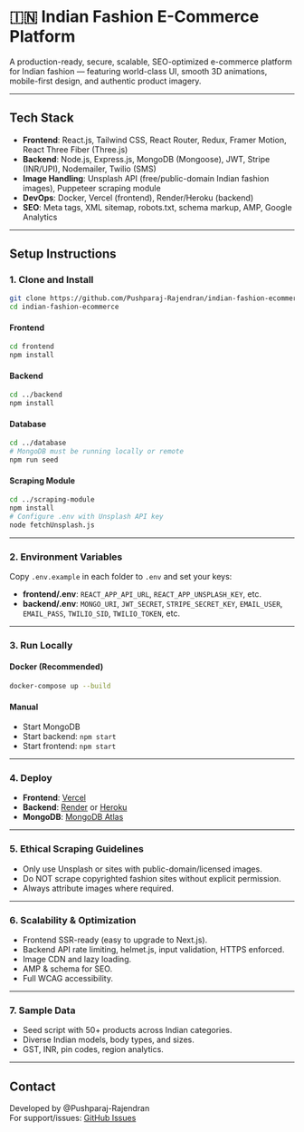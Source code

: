 # 🇮🇳 Indian Fashion E-Commerce Platform

A production-ready, secure, scalable, SEO-optimized e-commerce platform for Indian fashion — featuring world-class UI, smooth 3D animations, mobile-first design, and authentic product imagery.

---

## **Tech Stack**

- **Frontend**: React.js, Tailwind CSS, React Router, Redux, Framer Motion, React Three Fiber (Three.js)
- **Backend**: Node.js, Express.js, MongoDB (Mongoose), JWT, Stripe (INR/UPI), Nodemailer, Twilio (SMS)
- **Image Handling**: Unsplash API (free/public-domain Indian fashion images), Puppeteer scraping module
- **DevOps**: Docker, Vercel (frontend), Render/Heroku (backend)
- **SEO**: Meta tags, XML sitemap, robots.txt, schema markup, AMP, Google Analytics

---

## **Setup Instructions**

### **1. Clone and Install**

```bash
git clone https://github.com/Pushparaj-Rajendran/indian-fashion-ecommerce.git
cd indian-fashion-ecommerce
```

#### **Frontend**
```bash
cd frontend
npm install
```

#### **Backend**
```bash
cd ../backend
npm install
```

#### **Database**
```bash
cd ../database
# MongoDB must be running locally or remote
npm run seed
```

#### **Scraping Module**
```bash
cd ../scraping-module
npm install
# Configure .env with Unsplash API key
node fetchUnsplash.js
```

---

### **2. Environment Variables**

Copy `.env.example` in each folder to `.env` and set your keys:

- **frontend/.env**: `REACT_APP_API_URL`, `REACT_APP_UNSPLASH_KEY`, etc.
- **backend/.env**: `MONGO_URI`, `JWT_SECRET`, `STRIPE_SECRET_KEY`, `EMAIL_USER`, `EMAIL_PASS`, `TWILIO_SID`, `TWILIO_TOKEN`, etc.

---

### **3. Run Locally**

#### **Docker (Recommended)**
```bash
docker-compose up --build
```

#### **Manual**
- Start MongoDB
- Start backend: `npm start`
- Start frontend: `npm start`

---

### **4. Deploy**

- **Frontend**: [Vercel](https://vercel.com/)
- **Backend**: [Render](https://render.com/) or [Heroku](https://heroku.com/)
- **MongoDB**: [MongoDB Atlas](https://www.mongodb.com/atlas)

---

### **5. Ethical Scraping Guidelines**

- Only use Unsplash or sites with public-domain/licensed images.
- Do NOT scrape copyrighted fashion sites without explicit permission.
- Always attribute images where required.

---

### **6. Scalability & Optimization**

- Frontend SSR-ready (easy to upgrade to Next.js).
- Backend API rate limiting, helmet.js, input validation, HTTPS enforced.
- Image CDN and lazy loading.
- AMP & schema for SEO.
- Full WCAG accessibility.

---

### **7. Sample Data**

- Seed script with 50+ products across Indian categories.
- Diverse Indian models, body types, and sizes.
- GST, INR, pin codes, region analytics.

---

## **Contact**

Developed by @Pushparaj-Rajendran  
For support/issues: [GitHub Issues](https://github.com/Pushparaj-Rajendran/indian-fashion-ecommerce/issues)

